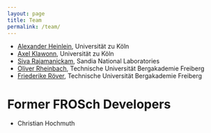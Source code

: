 ```yaml
---
layout: page
title: Team
permalink: /team/
---
```


+ <a href="https://searhein.github.io/" target="_blank">Alexander Heinlein</a>, Universität zu Köln
+ <a href="http://www.numerik.uni-koeln.de" target="_blank">Axel Klawonn</a>, Universität zu Köln
+ <a href="http://www.cs.sandia.gov/~srajama/index.html" target="_blank">Siva Rajamanickam</a>, Sandia National Laboratories
+ <a href="https://tu-freiberg.de/fakult1/nmo/rheinbach" target="_blank">Oliver Rheinbach</a>, Technische Universität Bergakademie Freiberg
+ <a href="https://tu-freiberg.de/fakult1/nmo/roever" target="_blank">Friederike Röver</a>, Technische Universität Bergakademie Freiberg

# Former FROSch Developers
+ Christian Hochmuth
